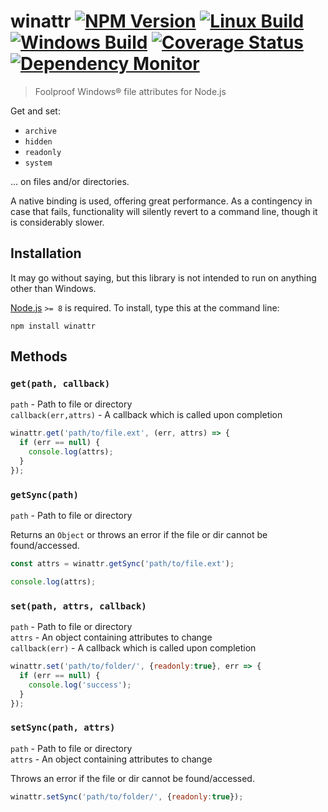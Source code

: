 # winattr [![NPM Version][npm-image]][npm-url] [![Linux Build][travis-image]][travis-url] [![Windows Build][appveyor-image]][appveyor-url] [![Coverage Status][coveralls-image]][coveralls-url] [![Dependency Monitor][greenkeeper-image]][greenkeeper-url]

> Foolproof Windows® file attributes for Node.js

Get and set:
* `archive`
* `hidden`
* `readonly`
* `system`

… on files and/or directories.

A native binding is used, offering great performance. As a contingency in case that fails, functionality will silently revert to a command line, though it is considerably slower.


## Installation

It may go without saying, but this library is not intended to run on anything other than Windows.

[Node.js](http://nodejs.org/) `>= 8` is required. To install, type this at the command line:
```
npm install winattr
```


## Methods

### `get(path, callback)`
`path` - Path to file or directory  
`callback(err,attrs)` - A callback which is called upon completion  
```js
winattr.get('path/to/file.ext', (err, attrs) => {
  if (err == null) {
    console.log(attrs);
  }
});
```

### `getSync(path)`
`path` - Path to file or directory  

Returns an `Object` or throws an error if the file or dir cannot be found/accessed.
```js
const attrs = winattr.getSync('path/to/file.ext');

console.log(attrs);
```

### `set(path, attrs, callback)`
`path` - Path to file or directory  
`attrs` - An object containing attributes to change  
`callback(err)` - A callback which is called upon completion  
```js
winattr.set('path/to/folder/', {readonly:true}, err => {
  if (err == null) {
    console.log('success');
  }
});
```

### `setSync(path, attrs)`
`path` - Path to file or directory  
`attrs` - An object containing attributes to change  

Throws an error if the file or dir cannot be found/accessed.
```js
winattr.setSync('path/to/folder/', {readonly:true});
```


[npm-image]: https://img.shields.io/npm/v/winattr.svg
[npm-url]: https://npmjs.com/package/winattr
[travis-image]: https://img.shields.io/travis/stevenvachon/winattr.svg?label=linux
[travis-url]: https://travis-ci.org/stevenvachon/winattr
[appveyor-image]: https://img.shields.io/appveyor/ci/stevenvachon/winattr.svg?label=windows
[appveyor-url]: https://ci.appveyor.com/project/stevenvachon/winattr
[coveralls-image]: https://img.shields.io/coveralls/stevenvachon/winattr.svg
[coveralls-url]: https://coveralls.io/github/stevenvachon/winattr
[greenkeeper-image]: https://badges.greenkeeper.io/stevenvachon/winattr.svg
[greenkeeper-url]: https://greenkeeper.io/
